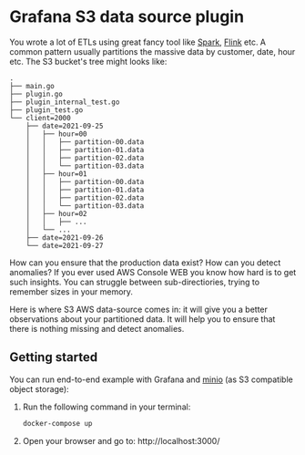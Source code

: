 # Grafana S3 data source plugin

You wrote a lot of ETLs using great fancy tool like [Spark](https://spark.apache.org/), [Flink](https://flink.apache.org/) etc. A common pattern usually partitions the massive data by customer, date, hour etc. The S3 bucket's tree might looks like:
```
.
├── main.go
├── plugin.go
├── plugin_internal_test.go
├── plugin_test.go
└── client=2000
    ├── date=2021-09-25
    │   ├── hour=00
    │   │   ├── partition-00.data
    │   │   ├── partition-01.data
    │   │   ├── partition-02.data
    │   │   └── partition-03.data
    │   ├── hour=01
    │   │   ├── partition-00.data
    │   │   ├── partition-01.data
    │   │   ├── partition-02.data
    │   │   └── partition-03.data
    │   ├── hour=02
    │   │   ├── ...
    │   └── ... 
    ├── date=2021-09-26
    └── date=2021-09-27
```

How can you ensure that the production data exist?
How can you detect anomalies?
If you ever used AWS Console WEB you know how hard is to get such insights. You can struggle between sub-directiories, trying to remember sizes in your memory.

Here is where S3 AWS data-source comes in: it will give you a better observations about your partitioned data.
It will help you to ensure that there is nothing missing and detect anomalies.  


## Getting started

You can run end-to-end example with Grafana and [minio](https://min.io/) (as S3 compatible object storage): 

1. Run the following command in your terminal:

   ```bash
   docker-compose up
   ```

2. Open your browser and go to: http://localhost:3000/

